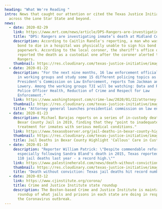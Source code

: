 ```yaml
---
heading: "What We're Reading "
intro: News that caught our attention or cited the Texas Justice Initiative from
  across the Lone Star State and beyond.
news:
  - date: 2020-02-29
    link: https://www.mrt.com/news/article/DPS-Rangers-are-investigating-inmate-s-death-15095510.php?fbclid=IwAR2u5R9dQkvF8VjFW7tR9E0vMh3d7gC8D-Lq4IKD8SXnj8sozsA1Ph06h3U
    title: "DPS: Rangers are investigating inmate’s death at Midland County jail"
    description: According to Caitlin Randle's reporting, a man who was released on
      bond to die in a hospital was physically unable to sign his bond
      paperwork. According to the local coroner, the sheriff's office only
      reported the death as a custodial one after the coroner alerted the Texas
      Rangers.
    thumbnail: https://res.cloudinary.com/texas-justice-initiative/image/upload/v1583099398/MRT_amoetr.png
  - date: 2020-01-22
    description: "For the next nine months, 16 law enforcement officials will meet
      in working groups and study some 15 different policing topics as the
      President's Commission on Law Enforcement, reports Tom Jackman and Wesley
      Lowery. Among the working groups TJI will be watching: Data and Reporting,
      Police Officer Health, Reduction of Crime and Respect for Law
      Enforcement."
    link: https://www.washingtonpost.com/crime-law/2020/01/22/attorney-general-barr-launches-presidential-commission-law-enforcement/
    thumbnail: https://res.cloudinary.com/texas-justice-initiative/image/upload/v1582687679/WashPostStacked_New_600x_dzgof0.png
    title: "Attorney general launches presidential commission on law enforcement "
  - date: 2020-01-23
    description: Michael Barajas reports on a series of in-custody deaths at the
      Bexar County Jail in 2019, finding that they "point to inadequate
      treatment for inmates with serious medical conditions."
    link: https://www.texasobserver.org/jail-deaths-in-bexar-county-highlight-callous-care-in-custody/
    thumbnail: https://res.cloudinary.com/texas-justice-initiative/image/upload/v1582687831/download_mifcbf.svg
    title: Jail Deaths in Bexar County Highlight 'Callous' Care in Custody
  - date: 2020-01-10
    description: "Reporter William Patrick: \"Despite commendable reforms,
      especially following Sandra Bland's death in 2015, Texas reported at least
      110 jail deaths last year - a record high.\""
    link: https://www.palestineherald.com/news/death-without-conviction-texas-jail-deaths-hit-record-number-in/article_f740ab4e-33ea-11ea-8808-0b080e3512c4.html
    thumbnail: https://res.cloudinary.com/texas-justice-initiative/image/upload/v1582688026/PHP_p0mrmz.png
    title: "Death without conviction: Texas jail deaths hit record number in 2019"
  - date: 2020-03-12
    link: https://www.cjinstitute.org/corona/
    title: Crime and Justice Institute state roundup
    description: The Boston-based Crime and Justice Institute is maintaining a
      roundup of what jails and prisons in each state are doing in response to
      the Coronavirus outbreak.
---
```

